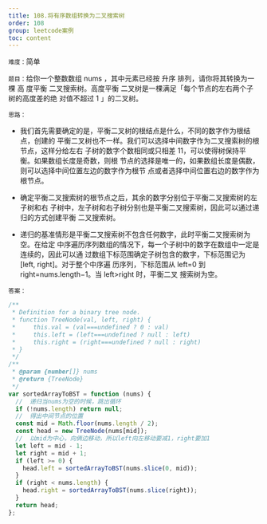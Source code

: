 ```yaml
---
title: 108.将有序数组转换为二叉搜索树
order: 108
group: leetcode案例
toc: content
---
```


`难度：`简单

`题目：`给你一个整数数组 nums ，其中元素已经按 升序 排列，请你将其转换为一棵 高
度平衡 二叉搜索树。高度平衡 二叉树是一棵满足「每个节点的左右两个子树的高度差的绝
对值不超过 1 」的二叉树。

`思路：`

- 我们首先需要确定的是，平衡二叉树的根结点是什么，不同的数字作为根结点，创建的
  平衡二叉树也不一样。我们可以选择中间数字作为二叉搜索树的根节点，这样分给左右
  子树的数字个数相同或只相差 11，可以使得树保持平衡。如果数组长度是奇数，则根
  节点的选择是唯一的，如果数组长度是偶数，则可以选择中间位置左边的数字作为根节
  点或者选择中间位置右边的数字作为根节点。

- 确定平衡二叉搜索树的根节点之后，其余的数字分别位于平衡二叉搜索树的左子树和右
  子树中，左子树和右子树分别也是平衡二叉搜索树，因此可以通过递归的方式创建平衡
  二叉搜索树。

- 递归的基准情形是平衡二叉搜索树不包含任何数字，此时平衡二叉搜索树为空。在给定
  中序遍历序列数组的情况下，每一个子树中的数字在数组中一定是连续的，因此可以通
  过数组下标范围确定子树包含的数字，下标范围记为 [left, right]。对于整个中序遍
  历序列，下标范围从 left=0 到 right=nums.length−1。当 left>right 时，平衡二叉
  搜索树为空。

`答案：`

```js
/**
 * Definition for a binary tree node.
 * function TreeNode(val, left, right) {
 *     this.val = (val===undefined ? 0 : val)
 *     this.left = (left===undefined ? null : left)
 *     this.right = (right===undefined ? null : right)
 * }
 */
/**
 * @param {number[]} nums
 * @return {TreeNode}
 */
var sortedArrayToBST = function (nums) {
  //  递归当nums为空的时候，跳出循环
  if (!nums.length) return null;
  //  得出中间节点的位置
  const mid = Math.floor(nums.length / 2);
  const head = new TreeNode(nums[mid]);
  //  以mid为中心，向俩边移动，所以left向左移动要减1，right要加1
  let left = mid - 1;
  let right = mid + 1;
  if (left >= 0) {
    head.left = sortedArrayToBST(nums.slice(0, mid));
  }
  if (right < nums.length) {
    head.right = sortedArrayToBST(nums.slice(right));
  }
  return head;
};
```

